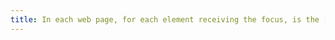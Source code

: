 ```yaml
---
title: In each web page, for each element receiving the focus, is the [focus](#when-focused) visible?
---
```

